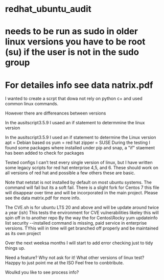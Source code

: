 # redhat_ubuntu_audit
# needs to be run as sudo in older linux versions you have to be root (su) if the user is not in the sudo group
# For detailes info see data natrix.pdf

I wanted to create a scrpt that dowa not rely on python c+ and used common linux commands.

However there are differeances between versions

In the ausitscript3.5.9 I usaed an if statement to determmine the linux version

In the ausitscript3.5.9 I used an if statement to determine the Linux version
apt = Debian based os
yum = red hat
zipper = SUSE
During the testing I found some packages where installed under pip and snap, a "if" staement has been added to check for packages 

Tested configs
I can’t test every single version of linux, but I have written some legacy scripts for red hat enterprise 4,5, and 6. These should work on all versions of red hat and possible a few others these are basic.

Note that netstat is not installed by default on most ubuntu systems. The command will fail but its a soft fail.
There is a slight fork for Centos 7 this file will disappear over time and will be incorporated in the main project.
Please see the data matrix.pdf for more info.

The CVE.sh is for ubuntu LTS 20 and above and will be update around twice a year (ish)
This tests the environment for CVE vulnerabilities likeley this will spin off in to another repo 
By the way the for Centos\Rocky yum updateinfo list security --installed command is missing, paid service in enterprise versions. TYhis will in time will get branched off properly and be maintained as its own project

Over the next weeksa months I will start to add error checking just to tidy things up.

Need a feature? Why not ask for it!
What other versions of linux test? Hazppy to just point me at the ISO
Feel free to conbtribute.

Woulkd you like to see process info?
